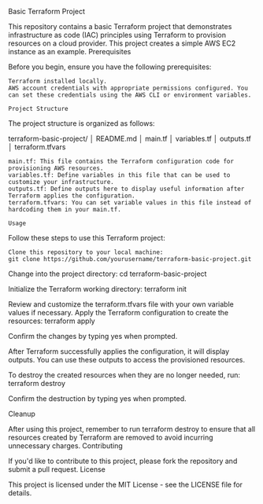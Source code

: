 Basic Terraform Project

This repository contains a basic Terraform project that demonstrates infrastructure as code (IAC) principles using Terraform to provision resources on a cloud provider. This project creates a simple AWS EC2 instance as an example.
Prerequisites

Before you begin, ensure you have the following prerequisites:

    Terraform installed locally.
    AWS account credentials with appropriate permissions configured. You can set these credentials using the AWS CLI or environment variables.

    Project Structure

The project structure is organized as follows:

terraform-basic-project/
│ README.md
│ main.tf
│ variables.tf
│ outputs.tf
│ terraform.tfvars

    main.tf: This file contains the Terraform configuration code for provisioning AWS resources.
    variables.tf: Define variables in this file that can be used to customize your infrastructure.
    outputs.tf: Define outputs here to display useful information after Terraform applies the configuration.
    terraform.tfvars: You can set variable values in this file instead of hardcoding them in your main.tf.

    Usage

Follow these steps to use this Terraform project:

    Clone this repository to your local machine:
    git clone https://github.com/yourusername/terraform-basic-project.git

Change into the project directory:
cd terraform-basic-project

Initialize the Terraform working directory:
terraform init

Review and customize the terraform.tfvars file with your own variable values if necessary.
Apply the Terraform configuration to create the resources:
terraform apply

Confirm the changes by typing yes when prompted.

After Terraform successfully applies the configuration, it will display outputs. You can use these outputs to access the provisioned resources.

To destroy the created resources when they are no longer needed, run:
terraform destroy

Confirm the destruction by typing yes when prompted.

Cleanup

After using this project, remember to run terraform destroy to ensure that all resources created by Terraform are removed to avoid incurring unnecessary charges.
Contributing

If you'd like to contribute to this project, please fork the repository and submit a pull request.
License

This project is licensed under the MIT License - see the LICENSE file for details.
